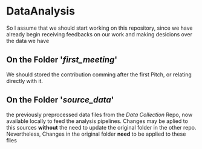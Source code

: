 # DataAnalysis

So I assume that we should start working on this repository, since we have already begin receiving feedbacks on our work and making desicions over the data we have

## On the Folder '*first_meeting*'
We should stored the contribution comming after the first Pitch, or relating directly with it.

## On the Folder '*source_data*'
the previously preprocessed data files from the *Data Collection* Repo, now available locally to feed the analysis pipelines. Changes may be aplied to this sources **without** the need to update the original folder in the other repo. Nevertheless, Changes in the original folder **need** to be applied to these flies